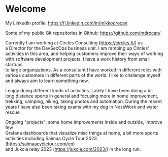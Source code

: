 # Welcome

My LinkedIn profile: <https://fi.linkedin.com/in/mikkodrocan>

Some of my public Git repositories in Github: <https://github.com/mdrocan/>

Currently I am working at Circles Consulting (<https://circles.fi/>) as \
a Director for the DevSecOps business unit. I am ramping up Circles' \
activities in this area, and helping customers improve their ways of working \
with software development projects. I have a work history from small startups \
to large organizations. As a consultant I have worked in different roles with \
various customers in different parts of the world. I like to challenge myself \
and always aim to learn something new.

I enjoy doing different kinds of activities. Lately I have been doing a bit \
long distance sports in general and focusing more in home improvement, \
trekking, camping, hiking, taking photos and automation. During the recent \
years I have also been taking exams with my dog in NoseWork and water rescue.

Ongoing "projects": some home improvements inside and outside, improve few \
Grafana dashboards that visualize misc things at home, a bit more sports \
activities including Saimaa Cycle Tour 2023 (<https://saimaacycletour.com/en>) \
and Jukola relay 2023 (<https://jukola.com/2023/>) in the long run.
